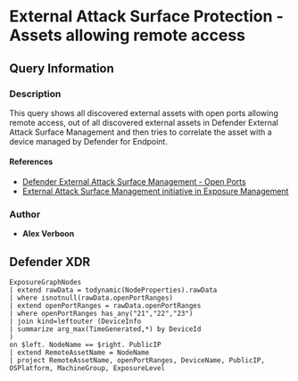 # External Attack Surface Protection - Assets allowing remote access

## Query Information

### Description

This query shows all discovered external assets with open ports allowing remote access, out of all discovered external assets in Defender External Attack Surface Management and then tries to correlate the asset with a device managed by Defender for Endpoint.

#### References

- [Defender External Attack Surface Management - Open Ports](https://learn.microsoft.com/en-us/azure/external-attack-surface-management/understanding-dashboards#open-ports)
- [External Attack Surface Management initiative in Exposure Management](https://learn.microsoft.com/en-us/security-exposure-management/external-attack-surface-management-initiative)

### Author

- **Alex Verboon**

## Defender XDR

```kql
ExposureGraphNodes
| extend rawData = todynamic(NodeProperties).rawData
| where isnotnull(rawData.openPortRanges)
| extend openPortRanges = rawData.openPortRanges
| where openPortRanges has_any("21","22","23")
| join kind=leftouter (DeviceInfo
| summarize arg_max(TimeGenerated,*) by DeviceId
)
on $left. NodeName == $right. PublicIP
| extend RemoteAssetName = NodeName
| project RemoteAssetName, openPortRanges, DeviceName, PublicIP, OSPlatform, MachineGroup, ExposureLevel
```
